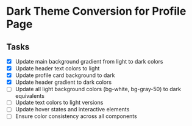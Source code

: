 # Dark Theme Conversion for Profile Page

## Tasks
- [x] Update main background gradient from light to dark colors
- [x] Update header text colors to light
- [x] Update profile card background to dark
- [x] Update header gradient to dark colors
- [ ] Update all light background colors (bg-white, bg-gray-50) to dark equivalents
- [ ] Update text colors to light versions
- [ ] Update hover states and interactive elements
- [ ] Ensure color consistency across all components
